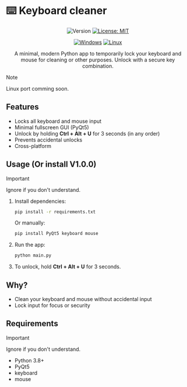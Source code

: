 # ⌨️ Keyboard cleaner

<div align="center">
   
![Version](https://img.shields.io/badge/version-1.0.0-blue.svg)
[![License: MIT](https://img.shields.io/badge/License-MIT-green.svg)](https://opensource.org/licenses/MIT)

[![Windows](https://custom-icon-badges.demolab.com/badge/Windows-0078D6?logo=windows11&logoColor=white)](#)
[![Linux](https://img.shields.io/badge/Linux-FCC624?logo=linux&logoColor=black)](#)
 
A minimal, modern Python app to temporarily lock your keyboard and mouse for cleaning or other purposes. Unlock with a secure key combination.
</div>

> [!NOTE]
> Linux port comming soon.

## Features
- Locks all keyboard and mouse input
- Minimal fullscreen GUI (PyQt5)
- Unlock by holding **Ctrl + Alt + U** for 3 seconds (in any order)
- Prevents accidental unlocks
- Cross-platform

## Usage (Or install V1.0.0)

> [!IMPORTANT]
> Ignore if you don't understand.

1. Install dependencies:
   ```bash
   pip install -r requirements.txt
   ```
   Or manually:
   ```bash
   pip install PyQt5 keyboard mouse
   ```
2. Run the app:
   ```bash
   python main.py
   ```
3. To unlock, hold **Ctrl + Alt + U** for 3 seconds.

## Why?
- Clean your keyboard and mouse without accidental input
- Lock input for focus or security

## Requirements

> [!IMPORTANT]
> Ignore if you don't understand.

- Python 3.8+
- PyQt5
- keyboard
- mouse
